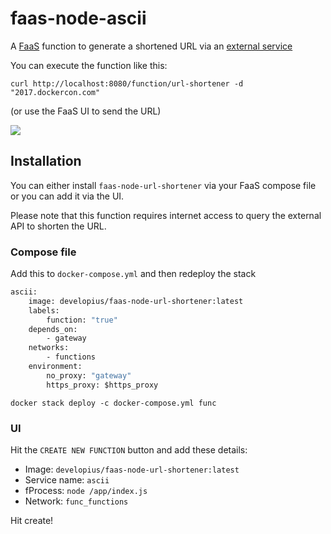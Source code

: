 # faas-node-ascii
A [FaaS](http://get-faas.com) function to generate a shortened URL via an [external service](http://subr.pw)

You can execute the function like this:

`curl http://localhost:8080/function/url-shortener -d "2017.dockercon.com"`

(or use the FaaS UI to send the URL)

![](https://pbs.twimg.com/media/C9yhdnPV0AAZSRC.jpg)

## Installation

You can either install `faas-node-url-shortener` via your FaaS compose file or you can add it via the UI.

Please note that this function requires internet access to query the external API to shorten the URL.

### Compose file

Add this to `docker-compose.yml` and then redeploy the stack

```Dockerfile
ascii:
    image: developius/faas-node-url-shortener:latest
    labels:
        function: "true"
    depends_on:
        - gateway
    networks:
        - functions
    environment:
        no_proxy: "gateway"
        https_proxy: $https_proxy
```

`docker stack deploy -c docker-compose.yml func`

### UI

Hit the `CREATE NEW FUNCTION` button and add these details:

- Image: `developius/faas-node-url-shortener:latest`
- Service name: `ascii`
- fProcess: `node /app/index.js`
- Network: `func_functions`

Hit create!
